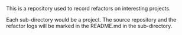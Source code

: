This is a repository used to record refactors on interesting projects.

Each sub-directory would be a project.
The source repository and the refactor logs will be marked in the README.md in the sub-directory.
